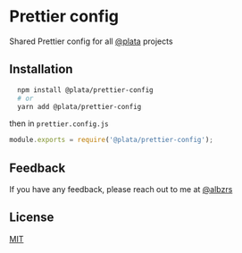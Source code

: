 # Prettier config

Shared Prettier config for all [@plata](https://github.com/platadev) projects

## Installation

```bash
  npm install @plata/prettier-config
  # or
  yarn add @plata/prettier-config
```

then in `prettier.config.js`

```js
module.exports = require('@plata/prettier-config');
```

## Feedback

If you have any feedback, please reach out to me at [@albzrs](https://twitter.com/albzrs)

## License

[MIT](https://choosealicense.com/licenses/mit/)
